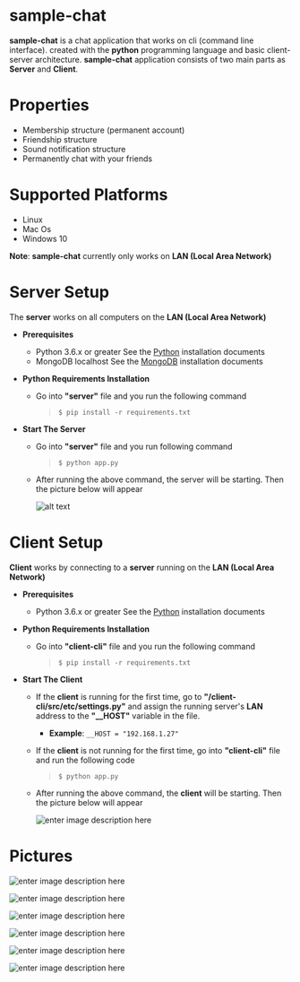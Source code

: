 ﻿# sample-chat

**sample-chat** is a chat application that works on cli (command line interface). created with the **python** programming language and basic client-server architecture. **sample-chat** application consists of two main parts as **Server** and **Client**.

# Properties

- Membership structure (permanent account)
- Friendship structure
- Sound notification structure
- Permanently chat with your friends

# Supported Platforms

- Linux
- Mac Os
- Windows 10

**Note**:   **sample-chat** currently only works on **LAN (Local Area Network)**

# Server Setup

The **server** works on all computers on the **LAN (Local Area Network)**

- **Prerequisites**
	- Python 3.6.x or greater
	See the [Python](https://www.python.org/) installation documents
	- MongoDB localhost
	See the [MongoDB](https://docs.mongodb.com/manual/installation/) installation documents

- **Python Requirements Installation**
	- Go into  **"server"** file and you run the following command   
		> `$ pip install -r requirements.txt`

- **Start The Server**
	- Go into **"server"** file and you run following command
		> `$ python app.py`
	- After running the above command, the server will be starting. Then the picture below will appear
	
		![alt text](https://github.com/burakpadr/sample-chat/blob/master/server/media/server-started.png)	

# Client Setup

 **Client** works by connecting to a **server** running on the **LAN (Local Area Network)**

- **Prerequisites**
	- Python 3.6.x or greater
		See the [Python](https://www.python.org/) installation documents

- **Python Requirements Installation**
	- Go into  **"client-cli"** file and you run the following command   
		> `$ pip install -r requirements.txt`

- **Start The Client**
	- If the **client** is running for the first time, go to **"/client-cli/src/etc/settings.py"** and assign the running server's  **LAN** address to the **"__HOST"** variable in the file.
		- **Example**: `__HOST = "192.168.1.27"`
	
	- If the **client** is not running for the first time,  go into **"client-cli"** file and run the following code
		> `$ python app.py`
		
	- After running the above command, the **client** will be starting. Then the picture below will appear

		![enter image description here](https://github.com/burakpadr/sample-chat/blob/master/client-cli/media/client-cli-access.png)

# Pictures
	
![enter image description here](https://github.com/burakpadr/sample-chat/blob/master/client-cli/media/client-cli-request.png)

![enter image description here](https://github.com/burakpadr/sample-chat/blob/master/client-cli/media/client-cli-notification1.png)

![enter image description here](https://github.com/burakpadr/sample-chat/blob/master/client-cli/media/client-cli-accept.png)

![enter image description here](https://github.com/burakpadr/sample-chat/blob/master/client-cli/media/client-cli-notification2.png)

![enter image description here](https://github.com/burakpadr/sample-chat/blob/master/client-cli/media/client-cli-chat1.png)

![enter image description here](https://github.com/burakpadr/sample-chat/blob/master/client-cli/media/client-cli-chat2.png)
